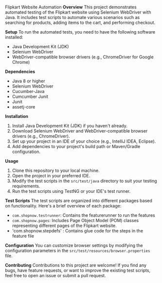  Flipkart Website Automation
**Overview**
This project demonstrates automated testing of the Flipkart website using Selenium WebDriver with Java. It includes test scripts to automate various scenarios such as searching for products, adding items to the cart, and performing checkout.

**Setup**
To run the automated tests, you need to have the following software installed:
- Java Development Kit (JDK)
- Selenium WebDriver
- WebDriver-compatible browser drivers (e.g., ChromeDriver for Google Chrome)
  
**Dependencies**
- Java 8 or higher
- Selenium WebDriver
- Cucumber-Java
- Cumcumber Junit
- Junit
- assetj-core
  
**Installation**
1. Install Java Development Kit (JDK) if you haven't already.
2. Download Selenium WebDriver and WebDriver-compatible browser drivers (e.g., ChromeDriver).
3. Set up your project in an IDE of your choice (e.g., IntelliJ IDEA, Eclipse).
4. Add dependencies to your project's build path or Maven/Gradle configuration.
   
**Usage**
1. Clone this repository to your local machine.
2. Open the project in your preferred IDE.
3. Modify the test scripts in the `src/test/java` directory to suit your testing requirements.
4. Run the test scripts using TestNG or your IDE's test runner.
   
**Test Scripts**
The test scripts are organized into different packages based on functionality. Here's a brief overview of each package:
- `com.shopnow.testrunner`: Contains the featurerunner to run the features
- `com.shopnow.pages`: Includes Page Object Model (POM) classes representing different pages of the Flipkart website.
- 'com.shopnow.stepdefs' : Contains glue code for the steps in the feature file

**Configuration**
You can customize browser settings by modifying the configuration parameters in the `src/test/resources/browser.properties` file.

**Contributing**
Contributions to this project are welcome! If you find any bugs, have feature requests, or want to improve the existing test scripts, feel free to open an issue or submit a pull request.
